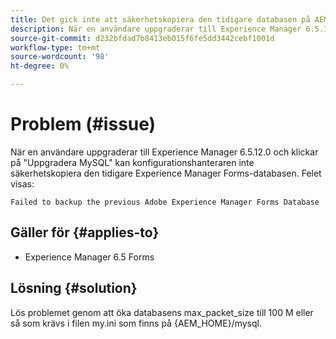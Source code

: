 ```yaml
---
title: Det gick inte att säkerhetskopiera den tidigare databasen på AEM Forms 6.5.12.0.
description: När en användare uppgraderar till Experience Manager 6.5.12.0 och klickar på "Uppgradera MySQL" kan konfigurationshanteraren inte säkerhetskopiera den tidigare Experience Manager Forms-databasen.
source-git-commit: d232bfdad7b8413eb015f6fe5dd3442cebf1001d
workflow-type: tm+mt
source-wordcount: '98'
ht-degree: 0%

---
```


# Problem (#issue)

När en användare uppgraderar till Experience Manager 6.5.12.0 och klickar på &quot;Uppgradera MySQL&quot; kan konfigurationshanteraren inte säkerhetskopiera den tidigare Experience Manager Forms-databasen. Felet visas:

`Failed to backup the previous Adobe Experience Manager Forms Database`


## Gäller för {#applies-to}

* Experience Manager 6.5 Forms

## Lösning {#solution}

Lös problemet genom att öka databasens max_packet_size till 100 M eller så som krävs i filen my.ini som finns på {AEM_HOME}/mysql.
